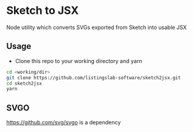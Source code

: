 
# Sketch to JSX

Node utility which converts SVGs exported from Sketch into usable JSX

## Usage

- Clone this repo to your working directory and yarn

```bash
cd <working/dir>
git clone https://github.com/listingslab-software/sketch2jsx.git
cd sketch2jsx
yarn
```

## SVGO

https://github.com/svg/svgo is a dependency